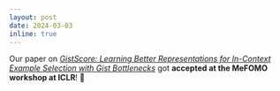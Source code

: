 ```yaml
---
layout: post
date: 2024-03-03
inline: true
---
```


Our paper on *[GistScore: Learning Better Representations for In-Context Example Selection with Gist Bottlenecks](https://arxiv.org/abs/2311.09606)* got **accepted at the MeFOMO workshop at ICLR**! 🎉

